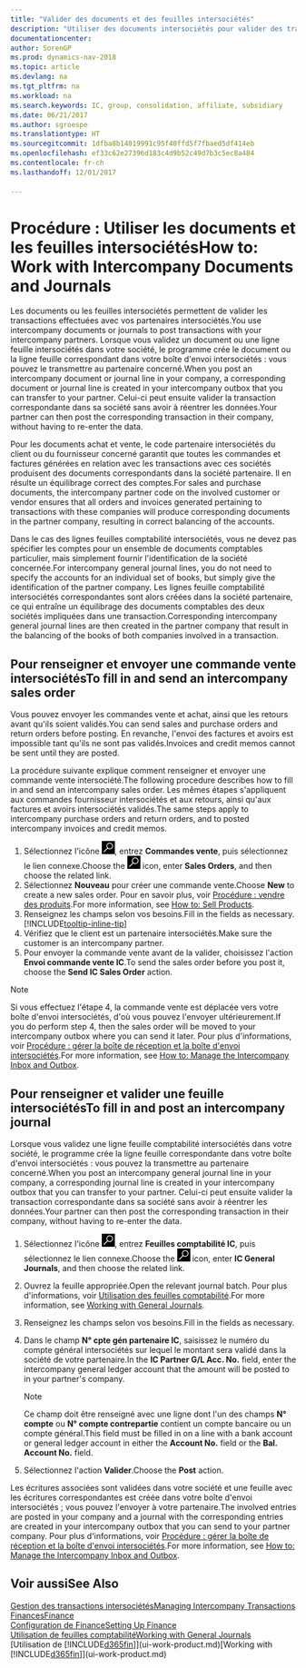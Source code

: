 ```yaml
---
title: "Valider des documents et des feuilles intersociétés"
description: "Utiliser des documents intersociétés pour valider des transactions avec vos partenaires intersociétés."
documentationcenter: 
author: SorenGP
ms.prod: dynamics-nav-2018
ms.topic: article
ms.devlang: na
ms.tgt_pltfrm: na
ms.workload: na
ms.search.keywords: IC, group, consolidation, affiliate, subsidiary
ms.date: 06/21/2017
ms.author: sgroespe
ms.translationtype: HT
ms.sourcegitcommit: 1dfba8b14019991c95f40ffd5f7fbaed5df414eb
ms.openlocfilehash: ef33c62e27396d183c4d9b52c49d7b3c5ec8a484
ms.contentlocale: fr-ch
ms.lasthandoff: 12/01/2017

---
```

# <a name="how-to-work-with-intercompany-documents-and-journals"></a><span data-ttu-id="0139e-103">Procédure : Utiliser les documents et les feuilles intersociétés</span><span class="sxs-lookup"><span data-stu-id="0139e-103">How to: Work with Intercompany Documents and Journals</span></span>
<span data-ttu-id="0139e-104">Les documents ou les feuilles intersociétés permettent de valider les transactions effectuées avec vos partenaires intersociétés.</span><span class="sxs-lookup"><span data-stu-id="0139e-104">You use intercompany documents or journals to post transactions with your intercompany partners.</span></span> <span data-ttu-id="0139e-105">Lorsque vous validez un document ou une ligne feuille intersociétés dans votre société, le programme crée le document ou la ligne feuille correspondant dans votre boîte d'envoi intersociétés : vous pouvez le transmettre au partenaire concerné.</span><span class="sxs-lookup"><span data-stu-id="0139e-105">When you post an intercompany document or journal line in your company, a corresponding document or journal line is created in your intercompany outbox that you can transfer to your partner.</span></span> <span data-ttu-id="0139e-106">Celui-ci peut ensuite valider la transaction correspondante dans sa société sans avoir à réentrer les données.</span><span class="sxs-lookup"><span data-stu-id="0139e-106">Your partner can then post the corresponding transaction in their company, without having to re-enter the data.</span></span>

<span data-ttu-id="0139e-107">Pour les documents achat et vente, le code partenaire intersociétés du client ou du fournisseur concerné garantit que toutes les commandes et factures générées en relation avec les transactions avec ces sociétés produisent des documents correspondants dans la société partenaire. Il en résulte un équilibrage correct des comptes.</span><span class="sxs-lookup"><span data-stu-id="0139e-107">For sales and purchase documents, the intercompany partner code on the involved customer or vendor ensures that all orders and invoices generated pertaining to transactions with these companies will produce corresponding documents in the partner company, resulting in correct balancing of the accounts.</span></span>

<span data-ttu-id="0139e-108">Dans le cas des lignes feuilles comptabilité intersociétés, vous ne devez pas spécifier les comptes pour un ensemble de documents comptables particulier, mais simplement fournir l'identification de la société concernée.</span><span class="sxs-lookup"><span data-stu-id="0139e-108">For intercompany general journal lines, you do not need to specify the accounts for an individual set of books, but simply give the identification of the partner company.</span></span> <span data-ttu-id="0139e-109">Les lignes feuille comptabilité intersociétés correspondantes sont alors créées dans la société partenaire, ce qui entraîne un équilibrage des documents comptables des deux sociétés impliquées dans une transaction.</span><span class="sxs-lookup"><span data-stu-id="0139e-109">Corresponding intercompany general journal lines are then created in the partner company that result in the balancing of the books of both companies involved in a transaction.</span></span>

## <a name="to-fill-in-and-send-an-intercompany-sales-order"></a><span data-ttu-id="0139e-110">Pour renseigner et envoyer une commande vente intersociétés</span><span class="sxs-lookup"><span data-stu-id="0139e-110">To fill in and send an intercompany sales order</span></span>
<span data-ttu-id="0139e-111">Vous pouvez envoyer les commandes vente et achat, ainsi que les retours avant qu'ils soient validés.</span><span class="sxs-lookup"><span data-stu-id="0139e-111">You can send sales and purchase orders and return orders before posting.</span></span> <span data-ttu-id="0139e-112">En revanche, l'envoi des factures et avoirs est impossible tant qu'ils ne sont pas validés.</span><span class="sxs-lookup"><span data-stu-id="0139e-112">Invoices and credit memos cannot be sent until they are posted.</span></span>

<span data-ttu-id="0139e-113">La procédure suivante explique comment renseigner et envoyer une commande vente intersociété.</span><span class="sxs-lookup"><span data-stu-id="0139e-113">The following procedure describes how to fill in and send an intercompany sales order.</span></span> <span data-ttu-id="0139e-114">Les mêmes étapes s'appliquent aux commandes fournisseur intersociétés et aux retours, ainsi qu'aux factures et avoirs intersociétés validés.</span><span class="sxs-lookup"><span data-stu-id="0139e-114">The same steps apply to intercompany purchase orders and return orders, and to posted intercompany invoices and credit memos.</span></span>  

1. <span data-ttu-id="0139e-115">Sélectionnez l'icône ![Page ou état pour la recherche](media/ui-search/search_small.png "Page ou état pour la recherche"), entrez **Commandes vente**, puis sélectionnez le lien connexe.</span><span class="sxs-lookup"><span data-stu-id="0139e-115">Choose the ![Search for Page or Report](media/ui-search/search_small.png "Search for Page or Report icon") icon, enter **Sales Orders**, and then choose the related link.</span></span>  
2. <span data-ttu-id="0139e-116">Sélectionnez **Nouveau** pour créer une commande vente.</span><span class="sxs-lookup"><span data-stu-id="0139e-116">Choose **New** to create a new sales order.</span></span> <span data-ttu-id="0139e-117">Pour en savoir plus, voir [Procédure : vendre des produits](sales-how-sell-products.md).</span><span class="sxs-lookup"><span data-stu-id="0139e-117">For more information, see [How to: Sell Products](sales-how-sell-products.md).</span></span>  
3. <span data-ttu-id="0139e-118">Renseignez les champs selon vos besoins.</span><span class="sxs-lookup"><span data-stu-id="0139e-118">Fill in the fields as necessary.</span></span> [!INCLUDE[tooltip-inline-tip](includes/tooltip-inline-tip_md.md)]
4. <span data-ttu-id="0139e-119">Vérifiez que le client est un partenaire intersociétés.</span><span class="sxs-lookup"><span data-stu-id="0139e-119">Make sure the customer is an intercompany partner.</span></span>
5. <span data-ttu-id="0139e-120">Pour envoyer la commande vente avant de la valider, choisissez l'action **Envoi commande vente IC**.</span><span class="sxs-lookup"><span data-stu-id="0139e-120">To send the sales order before you post it, choose the **Send IC Sales Order** action.</span></span>

> [!NOTE]
> <span data-ttu-id="0139e-121">Si vous effectuez l'étape 4, la commande vente est déplacée vers votre boîte d'envoi intersociétés, d'où vous pouvez l'envoyer ultérieurement.</span><span class="sxs-lookup"><span data-stu-id="0139e-121">If you do perform step 4, then the sales order will be moved to your intercompany outbox where you can send it later.</span></span> <span data-ttu-id="0139e-122">Pour plus d'informations, voir [Procédure : gérer la boîte de réception et la boîte d'envoi intersociétés](intercompany-how-manage-intercompany-inbox.md).</span><span class="sxs-lookup"><span data-stu-id="0139e-122">For more information, see [How to: Manage the Intercompany Inbox and Outbox](intercompany-how-manage-intercompany-inbox.md).</span></span>

## <a name="to-fill-in-and-post-an-intercompany-journal"></a><span data-ttu-id="0139e-123">Pour renseigner et valider une feuille intersociétés</span><span class="sxs-lookup"><span data-stu-id="0139e-123">To fill in and post an intercompany journal</span></span>
<span data-ttu-id="0139e-124">Lorsque vous validez une ligne feuille comptabilité intersociétés dans votre société, le programme crée la ligne feuille correspondante dans votre boîte d'envoi intersociétés : vous pouvez la transmettre au partenaire concerné.</span><span class="sxs-lookup"><span data-stu-id="0139e-124">When you post an intercompany general journal line in your company, a corresponding journal line is created in your intercompany outbox that you can transfer to your partner.</span></span> <span data-ttu-id="0139e-125">Celui-ci peut ensuite valider la transaction correspondante dans sa société sans avoir à réentrer les données.</span><span class="sxs-lookup"><span data-stu-id="0139e-125">Your partner can then post the corresponding transaction in their company, without having to re-enter the data.</span></span>

1. <span data-ttu-id="0139e-126">Sélectionnez l'icône ![Page ou état pour la recherche](media/ui-search/search_small.png "Page ou état pour la recherche"), entrez **Feuilles comptabilité IC**, puis sélectionnez le lien connexe.</span><span class="sxs-lookup"><span data-stu-id="0139e-126">Choose the ![Search for Page or Report](media/ui-search/search_small.png "Search for Page or Report icon") icon, enter **IC General Journals**, and then choose the related link.</span></span>  
2. <span data-ttu-id="0139e-127">Ouvrez la feuille appropriée.</span><span class="sxs-lookup"><span data-stu-id="0139e-127">Open the relevant journal batch.</span></span> <span data-ttu-id="0139e-128">Pour plus d'informations, voir [Utilisation des feuilles comptabilité](ui-work-general-journals.md).</span><span class="sxs-lookup"><span data-stu-id="0139e-128">For more information, see [Working with General Journals](ui-work-general-journals.md).</span></span>
3. <span data-ttu-id="0139e-129">Renseignez les champs selon vos besoins.</span><span class="sxs-lookup"><span data-stu-id="0139e-129">Fill in the fields as necessary.</span></span>
4. <span data-ttu-id="0139e-130">Dans le champ **N° cpte gén partenaire IC**, saisissez le numéro du compte général intersociétés sur lequel le montant sera validé dans la société de votre partenaire.</span><span class="sxs-lookup"><span data-stu-id="0139e-130">In the **IC Partner G/L Acc. No.** field, enter the intercompany general ledger account that the amount will be posted to in your partner's company.</span></span>

    > [!NOTE]
    > <span data-ttu-id="0139e-131">Ce champ doit être renseigné avec une ligne dont l'un des champs **N° compte** ou  **N° compte contrepartie** contient un compte bancaire ou un compte général.</span><span class="sxs-lookup"><span data-stu-id="0139e-131">This field must be filled in on a line with a bank account or general ledger account in either the **Account No.** field or the **Bal. Account No.** field.</span></span>  
5. <span data-ttu-id="0139e-132">Sélectionnez l'action **Valider**.</span><span class="sxs-lookup"><span data-stu-id="0139e-132">Choose the **Post** action.</span></span>

<span data-ttu-id="0139e-133">Les écritures associées sont validées dans votre société et une feuille avec les écritures correspondantes est créée dans votre boîte d'envoi intersociétés ; vous pouvez l'envoyer à votre partenaire.</span><span class="sxs-lookup"><span data-stu-id="0139e-133">The involved entries are posted in your company and a journal with the corresponding entries are created in your intercompany outbox that you can send to your partner company.</span></span> <span data-ttu-id="0139e-134">Pour plus d'informations, voir [Procédure : gérer la boîte de réception et la boîte d'envoi intersociétés](intercompany-how-manage-intercompany-inbox.md).</span><span class="sxs-lookup"><span data-stu-id="0139e-134">For more information, see [How to: Manage the Intercompany Inbox and Outbox](intercompany-how-manage-intercompany-inbox.md).</span></span> 

## <a name="see-also"></a><span data-ttu-id="0139e-135">Voir aussi</span><span class="sxs-lookup"><span data-stu-id="0139e-135">See Also</span></span>
[<span data-ttu-id="0139e-136">Gestion des transactions intersociétés</span><span class="sxs-lookup"><span data-stu-id="0139e-136">Managing Intercompany Transactions</span></span>](intercompany-manage.md)  
[<span data-ttu-id="0139e-137">Finances</span><span class="sxs-lookup"><span data-stu-id="0139e-137">Finance</span></span>](finance.md)  
[<span data-ttu-id="0139e-138">Configuration de Finance</span><span class="sxs-lookup"><span data-stu-id="0139e-138">Setting Up Finance</span></span>](finance-setup-finance.md)  
[<span data-ttu-id="0139e-139">Utilisation de feuilles comptabilité</span><span class="sxs-lookup"><span data-stu-id="0139e-139">Working with General Journals</span></span>](ui-work-general-journals.md)  
<span data-ttu-id="0139e-140">[Utilisation de [!INCLUDE[d365fin](includes/d365fin_md.md)]](ui-work-product.md)</span><span class="sxs-lookup"><span data-stu-id="0139e-140">[Working with [!INCLUDE[d365fin](includes/d365fin_md.md)]](ui-work-product.md)</span></span>

